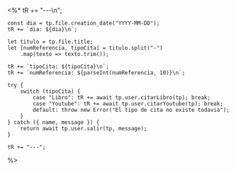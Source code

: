 <%* 
	tR += "---\n"; 

	const dia = tp.file.creation_date("YYYY-MM-DD");
	tR += `dia: ${dia}\n`;

	let titulo = tp.file.title;
	let [numReferencia, tipoCita] = titulo.split("-")
		.map(texto => texto.trim());
	
	tR += `tipoCita: ${tipoCita}\n`;
	tR += `numReferencia: ${parseInt(numReferencia, 10)}\n`;

	try {
		switch (tipoCita) {
			case "Libro": tR += await tp.user.citarLibro(tp); break;
			case "Youtube": tR += await tp.user.citarYoutube(tp); break;
			default: throw new Error("El tipo de cita no existe todavia");
		}
	} catch ({ name, message }) {
		return await tp.user.salir(tp, message);
	}

	tR += "---";
%>